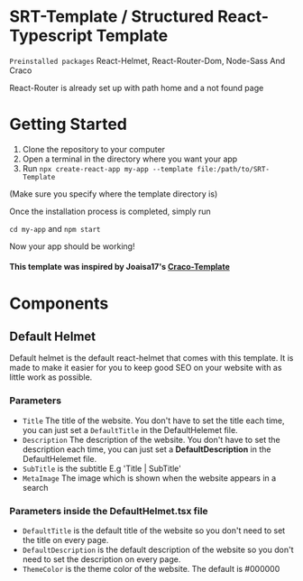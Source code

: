 # SRT-Template / Structured React-Typescript Template
`Preinstalled packages` React-Helmet, React-Router-Dom, Node-Sass And Craco <br />

React-Router is already set up with path home and a not found page

# Getting Started

1. Clone the repository to your computer
2. Open a terminal in the directory where you want your app
3. Run `npx create-react-app my-app --template file:/path/to/SRT-Template`

(Make sure you specify where the template directory is)

Once the installation process is completed, simply run

`cd my-app`
and
`npm start`

Now your app should be working!

#### This template was inspired by **Joaisa17**'s [Craco-Template](https://github.com/joaisa17/Craco-Template)

# Components

## Default Helmet
Default helmet is the default react-helmet that comes with this template. It is made to make it easier for you to keep good SEO on your website with as little work as possible.

### Parameters
 - `Title` The title of the website. You don't have to set the title each time, you can just set a `DefaultTitle` in the DefaultHelemet file. <br />
 - `Description` The description of the website. You don't have to set the description each time, you can just set a **DefaultDescription** in the DefaultHelemet file.<br />
 - `SubTitle` is the subtitle E.g 'Title | SubTitle'<br />
 - `MetaImage` The image which is shown when the website appears in a search<br />

### Parameters inside the DefaultHelmet.tsx file
 - `DefaultTitle` is the default title of the website so you don't need to set the title on every page. <br />
 - `DefaultDescription` is the default description of the website so you don't need to set the description on every page. <br />
 - `ThemeColor` is the theme color of the website. The default is #000000
